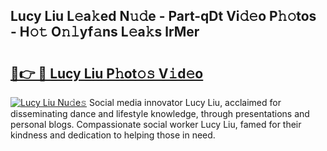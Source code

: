 ## Lucy Liu L𝚎a𝚔ed N𝚞𝚍e - Part-qDt Vi𝚍𝚎o P𝚑𝚘tos - H𝚘𝚝 O𝚗𝚕yf𝚊ns L𝚎a𝚔s lrMer

# <h2><a href="http://kf7ru5c.oniu.top/?m=Lucy+Liu">🔗👉 🔴 Lucy Liu P𝚑ot𝚘𝚜 V𝚒d𝚎o</a></h2>

[![Lucy Liu Nu𝚍e𝚜](https://i.imgur.com/0qMVB7G.gif)](http://kf7ru5c.oniu.top/?m=Lucy+Liu)
Social media innovator Lucy Liu, acclaimed for disseminating dance and lifestyle knowledge, through presentations and personal blogs. Compassionate social worker Lucy Liu, famed for their kindness and dedication to helping those in need.  
